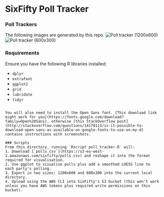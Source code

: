 # SixFifty Poll Tracker

### Poll Trackers
The following images are generated by this repo.
![Poll tracker (1200x600)](https://s3-eu-west-1.amazonaws.com/sixfifty/polls-1200x600.png "Poll tracker (1200x600)")
![Poll tracker (600x300)](https://s3-eu-west-1.amazonaws.com/sixfifty/polls-600x300.png "Poll tracker (600x300)")

### Requirements
Ensure you have the following R libraries installed:
- `dplyr`
- `extrafont`
- `ggplot2`
- `grid`
- `lubridate`
- `tidyr`
```

You will also need to install the Open Sans font. [This download link might work for you](https://fonts.google.com/download?family=Open%20Sans), otherwise [this StackOverflow post](http://stackoverflow.com/questions/14170113/is-it-possible-to-download-open-sans-as-available-on-google-fonts-to-use-on-my-d) contains instructions with screenshots.

### Scripts
From this directory, running `Rscript poll_tracker.R` will:
1. Download [`polls.csv`](https://s3-eu-west-1.amazonaws.com/sixfifty/polls.csv) and reshape it into the format required for visualisation.
2. Use ggplot to visualise polls plus add a smoothed LOESS line to each party's polling.
3. Export in two sizes: 1200x600 and 600x300 into the current local directory.
4. Upload using the AWS CLI into SixFifty's S3 bucket (this won't work unless you have AWS tokens plus required write permissions on this bucket).
